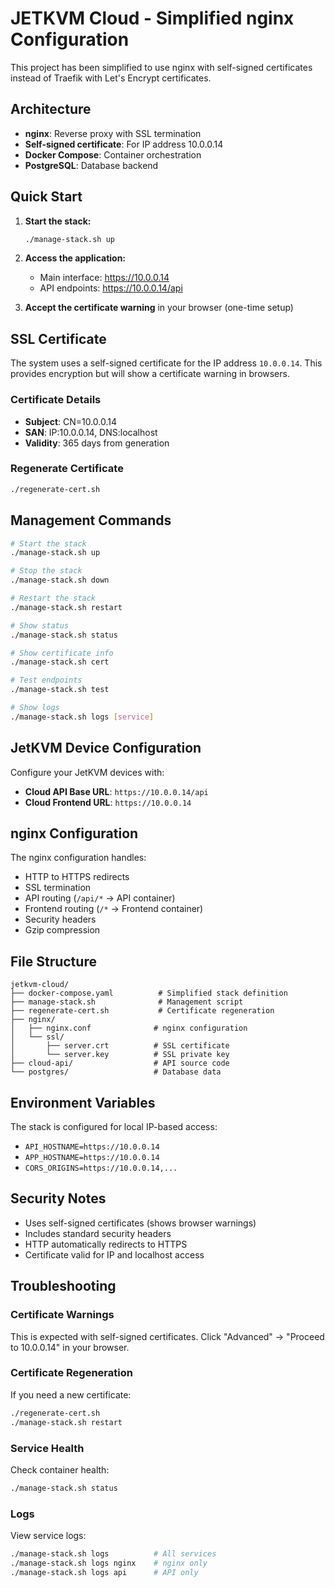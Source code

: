 # JETKVM Cloud - Simplified nginx Configuration

This project has been simplified to use nginx with self-signed certificates instead of Traefik with Let's Encrypt certificates.

## Architecture

- **nginx**: Reverse proxy with SSL termination
- **Self-signed certificate**: For IP address 10.0.0.14
- **Docker Compose**: Container orchestration
- **PostgreSQL**: Database backend

## Quick Start

1. **Start the stack:**
   ```bash
   ./manage-stack.sh up
   ```

2. **Access the application:**
   - Main interface: https://10.0.0.14
   - API endpoints: https://10.0.0.14/api

3. **Accept the certificate warning** in your browser (one-time setup)

## SSL Certificate

The system uses a self-signed certificate for the IP address `10.0.0.14`. This provides encryption but will show a certificate warning in browsers.

### Certificate Details
- **Subject**: CN=10.0.0.14
- **SAN**: IP:10.0.0.14, DNS:localhost
- **Validity**: 365 days from generation

### Regenerate Certificate
```bash
./regenerate-cert.sh
```

## Management Commands

```bash
# Start the stack
./manage-stack.sh up

# Stop the stack
./manage-stack.sh down

# Restart the stack
./manage-stack.sh restart

# Show status
./manage-stack.sh status

# Show certificate info
./manage-stack.sh cert

# Test endpoints
./manage-stack.sh test

# Show logs
./manage-stack.sh logs [service]
```

## JetKVM Device Configuration

Configure your JetKVM devices with:
- **Cloud API Base URL**: `https://10.0.0.14/api`
- **Cloud Frontend URL**: `https://10.0.0.14`

## nginx Configuration

The nginx configuration handles:
- HTTP to HTTPS redirects
- SSL termination
- API routing (`/api/*` → API container)
- Frontend routing (`/*` → Frontend container)
- Security headers
- Gzip compression

## File Structure

```
jetkvm-cloud/
├── docker-compose.yaml          # Simplified stack definition
├── manage-stack.sh              # Management script
├── regenerate-cert.sh           # Certificate regeneration
├── nginx/
│   ├── nginx.conf              # nginx configuration
│   └── ssl/
│       ├── server.crt          # SSL certificate
│       └── server.key          # SSL private key
├── cloud-api/                  # API source code
└── postgres/                   # Database data
```

## Environment Variables

The stack is configured for local IP-based access:
- `API_HOSTNAME=https://10.0.0.14`
- `APP_HOSTNAME=https://10.0.0.14`
- `CORS_ORIGINS=https://10.0.0.14,...`

## Security Notes

- Uses self-signed certificates (shows browser warnings)
- Includes standard security headers
- HTTP automatically redirects to HTTPS
- Certificate valid for IP and localhost access

## Troubleshooting

### Certificate Warnings
This is expected with self-signed certificates. Click "Advanced" → "Proceed to 10.0.0.14" in your browser.

### Certificate Regeneration
If you need a new certificate:
```bash
./regenerate-cert.sh
./manage-stack.sh restart
```

### Service Health
Check container health:
```bash
./manage-stack.sh status
```

### Logs
View service logs:
```bash
./manage-stack.sh logs          # All services
./manage-stack.sh logs nginx    # nginx only
./manage-stack.sh logs api      # API only
```
